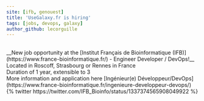 ```yaml
---
site: [ifb, genouest]
title: 'UseGalaxy.fr is hiring'
tags: [jobs, devops, galaxy]
author_github: lecorguille
---
```


<br>
__New job opportunity at the [Institut Français de Bioinformatique (IFB)](https://www.france-bioinformatique.fr/) - Engineer Developer / DevOps!__<br>
Located in Roscoff, Strasbourg or Rennes in France<br>
Duration of 1 year, extensible to 3<br>
More information and application here [Ingénieur(e) Développeur/DevOps](https://www.france-bioinformatique.fr/ingenieure-developpeur-devops/)

<br>
{% twitter https://twitter.com/IFB_Bioinfo/status/1337374565908049922 %}

